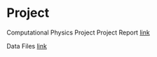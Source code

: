 # Project
Computational Physics Project
Project Report  [link](https://www.overleaf.com/project/617327c8f10828007c341bb0)

Data Files [link](https://drive.google.com/drive/folders/13bsZJL9GWCo7wUTTTclcOll2I56t0ahn?usp=sharing)
